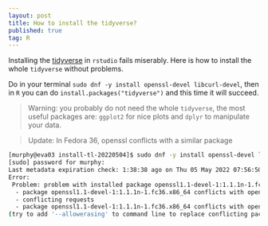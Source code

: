 ```yaml
---
layout: post
title: How to install the tidyverse?
published: true
tag: R
---
```




Installing the [tidyverse](https://www.tidyverse.org/) in `rstudio` fails miserably. Here is how to install the whole `tidyverse` without problems. 

Do in your terminal `sudo dnf -y install openssl-devel libcurl-devel`, then in `R` you can do `install.packages("tidyverse")` and this time it will succeed.



>  Warning: you probably do not need the whole `tidyverse`, the most useful packages are: `ggplot2` for nice plots and `dplyr` to manipulate your data.

> Update: In Fedora 36, openssl conflicts with a similar package

```bash
[murphy@eva03 install-tl-20220504]$ sudo dnf -y install openssl-devel libcurl-devel
[sudo] password for murphy: 
Last metadata expiration check: 1:38:38 ago on Thu 05 May 2022 07:56:50 PM CDT.
Error: 
 Problem: problem with installed package openssl1.1-devel-1:1.1.1n-1.fc36.x86_64
  - package openssl1.1-devel-1:1.1.1n-1.fc36.x86_64 conflicts with openssl-devel provided by openssl-devel-1:3.0.2-4.fc36.i686
  - conflicting requests
  - package openssl1.1-devel-1:1.1.1n-1.fc36.x86_64 conflicts with openssl-devel provided by openssl-devel-1:3.0.2-4.fc36.x86_64
(try to add '--allowerasing' to command line to replace conflicting packages or '--skip-broken' to skip uninstallable packages)
```
